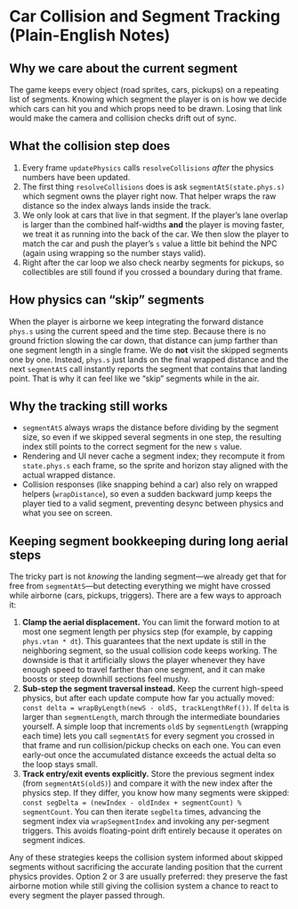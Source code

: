 # Car Collision and Segment Tracking (Plain-English Notes)

## Why we care about the current segment
The game keeps every object (road sprites, cars, pickups) on a repeating list of segments. Knowing which segment the player is on is how we decide which cars can hit you and which props need to be drawn. Losing that link would make the camera and collision checks drift out of sync.

## What the collision step does
1. Every frame `updatePhysics` calls `resolveCollisions` *after* the physics numbers have been updated.
2. The first thing `resolveCollisions` does is ask `segmentAtS(state.phys.s)` which segment owns the player right now. That helper wraps the raw distance so the index always lands inside the track.
3. We only look at cars that live in that segment. If the player’s lane overlap is larger than the combined half-widths **and** the player is moving faster, we treat it as running into the back of the car. We then slow the player to match the car and push the player’s `s` value a little bit behind the NPC (again using wrapping so the number stays valid).
4. Right after the car loop we also check nearby segments for pickups, so collectibles are still found if you crossed a boundary during that frame.

## How physics can “skip” segments
When the player is airborne we keep integrating the forward distance `phys.s` using the current speed and the time step. Because there is no ground friction slowing the car down, that distance can jump farther than one segment length in a single frame. We do **not** visit the skipped segments one by one. Instead, `phys.s` just lands on the final wrapped distance and the next `segmentAtS` call instantly reports the segment that contains that landing point. That is why it can feel like we “skip” segments while in the air.

## Why the tracking still works
- `segmentAtS` always wraps the distance before dividing by the segment size, so even if we skipped several segments in one step, the resulting index still points to the correct segment for the new `s` value.
- Rendering and UI never cache a segment index; they recompute it from `state.phys.s` each frame, so the sprite and horizon stay aligned with the actual wrapped distance.
- Collision responses (like snapping behind a car) also rely on wrapped helpers (`wrapDistance`), so even a sudden backward jump keeps the player tied to a valid segment, preventing desync between physics and what you see on screen.

## Keeping segment bookkeeping during long aerial steps
The tricky part is not *knowing* the landing segment—we already get that for free from `segmentAtS`—but detecting everything we might have crossed while airborne (cars, pickups, triggers). There are a few ways to approach it:

1. **Clamp the aerial displacement.** You can limit the forward motion to at most one segment length per physics step (for example, by capping `phys.vtan * dt`). This guarantees that the next update is still in the neighboring segment, so the usual collision code keeps working. The downside is that it artificially slows the player whenever they have enough speed to travel farther than one segment, and it can make boosts or steep downhill sections feel mushy.
2. **Sub-step the segment traversal instead.** Keep the current high-speed physics, but after each update compute how far you actually moved: `const delta = wrapByLength(newS - oldS, trackLengthRef())`. If `delta` is larger than `segmentLength`, march through the intermediate boundaries yourself. A simple loop that increments `oldS` by `segmentLength` (wrapping each time) lets you call `segmentAtS` for every segment you crossed in that frame and run collision/pickup checks on each one. You can even early-out once the accumulated distance exceeds the actual delta so the loop stays small.
3. **Track entry/exit events explicitly.** Store the previous segment index (from `segmentAtS(oldS)`) and compare it with the new index after the physics step. If they differ, you know how many segments were skipped: `const segDelta = (newIndex - oldIndex + segmentCount) % segmentCount`. You can then iterate `segDelta` times, advancing the segment index via `wrapSegmentIndex` and invoking any per-segment triggers. This avoids floating-point drift entirely because it operates on segment indices.

Any of these strategies keeps the collision system informed about skipped segments without sacrificing the accurate landing position that the current physics provides. Option 2 or 3 are usually preferred: they preserve the fast airborne motion while still giving the collision system a chance to react to every segment the player passed through.
